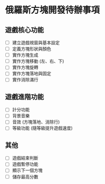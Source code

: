 # 俄羅斯方塊開發待辦事項

## 遊戲核心功能
- [ ] 建立遊戲視窗與基本設定
- [ ] 定義方塊形狀與顏色
- [ ] 實作方塊生成
- [ ] 實作方塊移動 (左、右、下)
- [ ] 實作方塊旋轉
- [ ] 實作方塊落地與固定
- [ ] 實作消除滿行

## 遊戲進階功能
- [ ] 計分功能
- [ ] 背景音樂
- [ ] 音效 (方塊落地、消除行)
- [ ] 等級功能 (隨等級提升遊戲速度)

## 其他
- [ ] 遊戲結束判斷
- [ ] 遊戲暫停功能
- [ ] 顯示下一個方塊
- [ ] 儲存最高分數
